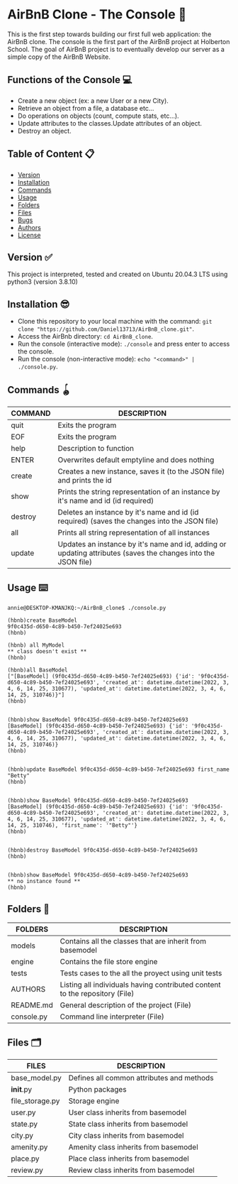 # AirBnB Clone - The Console 🚀
This is the first step towards building our first full web application: the AirBnB clone. The console is the first part of the AirBnB project at Holberton School. The goal of AirBnB project is to eventually develop our server as a simple copy of the AirBnB Website.

## Functions of the Console 💻
* Create a new object (ex: a new User or a new City).
* Retrieve an object from a file, a database etc…
* Do operations on objects (count, compute stats, etc…).
* Update attributes to the classes.Update attributes of an object.
* Destroy an object.

## Table of Content 📋
* [Version](#Version)
* [Installation](#installation)
* [Commands](#Commands)
* [Usage](#usage)
* [Folders](#folders)
* [Files](#files)
* [Bugs](#bugs)
* [Authors](#authors)
* [License](#license)

## Version ✅
This project is interpreted, tested and created on Ubuntu 20.04.3 LTS using python3 (version 3.8.10)

## Installation 😎
* Clone this repository to your local machine with the command: `git clone "https://github.com/Daniel13713/AirBnB_clone.git"`.
* Access the AirBnb directory: `cd AirBnB_clone`.
* Run the console (interactive mode): `./console` and press enter to access the console.
* Run the console (non-interactive mode): `echo "<command>" | ./console.py`.

## Commands 🪀

| COMMAND | DESCRIPTION |
| ----- | ------------ |
| quit | Exits the program  |
| EOF | Exits the program  |
| help | Description to function  |
| ENTER | Overwrites default emptyline and does nothing  |
| create | Creates a new instance, saves it (to the JSON file) and prints the id |
| show | Prints the string representation of an instance by it's name and id (id required)|
| destroy | Deletes an instance by it's name and id (id required) (saves the changes into the JSON file) |
| all |  Prints all string representation of all instances |
| update | Updates an instance by it's name and id, adding or updating attributes (saves the changes into the JSON file) |

## Usage ⌨️

```
annie@DESKTOP-KMANJKQ:~/AirBnB_clone$ ./console.py 
```

```
(hbnb)create BaseModel
9f0c435d-d650-4c89-b450-7ef24025e693
(hbnb)
```

```
(hbnb) all MyModel
** class doesn't exist **
(hbnb)
```

```
(hbnb)all BaseModel
["[BaseModel] (9f0c435d-d650-4c89-b450-7ef24025e693) {'id': '9f0c435d-d650-4c89-b450-7ef24025e693', 'created_at': datetime.datetime(2022, 3, 4, 6, 14, 25, 310677), 'updated_at': datetime.datetime(2022, 3, 4, 6, 14, 25, 310746)}"]
(hbnb)
```

```

(hbnb)show BaseModel 9f0c435d-d650-4c89-b450-7ef24025e693
[BaseModel] (9f0c435d-d650-4c89-b450-7ef24025e693) {'id': '9f0c435d-d650-4c89-b450-7ef24025e693', 'created_at': datetime.datetime(2022, 3, 4, 6, 14, 25, 310677), 'updated_at': datetime.datetime(2022, 3, 4, 6, 14, 25, 310746)}
(hbnb)
```

```

(hbnb)update BaseModel 9f0c435d-d650-4c89-b450-7ef24025e693 first_name "Betty"
(hbnb)
```

```

(hbnb)show BaseModel 9f0c435d-d650-4c89-b450-7ef24025e693
[BaseModel] (9f0c435d-d650-4c89-b450-7ef24025e693) {'id': '9f0c435d-d650-4c89-b450-7ef24025e693', 'created_at': datetime.datetime(2022, 3, 4, 6, 14, 25, 310677), 'updated_at': datetime.datetime(2022, 3, 4, 6, 14, 25, 310746), 'first_name': '"Betty"'}
(hbnb)
```

```

(hbnb)destroy BaseModel 9f0c435d-d650-4c89-b450-7ef24025e693
(hbnb)
```

```

(hbnb)show BaseModel 9f0c435d-d650-4c89-b450-7ef24025e693
** no instance found **
(hbnb)
```

## Folders 📁

| FOLDERS | DESCRIPTION |
| ----- | ------------ |
| models | Contains all the classes that are inherit from basemodel |
| engine | Contains the file store engine |
| tests | Tests cases to the all the proyect using unit tests |
| AUTHORS | Listing all individuals having contributed content to the repository (File)|
| README.md | General description of the project (File)|
| console.py | Command line interpreter (File)|

## Files 🗂️

| FILES | DESCRIPTION |
| ----- | ------------ |
| base_model.py | Defines all common attributes and methods |
| __init__.py | Python packages |
| file_storage.py | Storage engine |
| user.py | User class inherits from basemodel |
| state.py | State class inherits from basemodel |
| city.py | City class inherits from basemodel |
| amenity.py | Amenity class inherits from basemodel |
| place.py | Place class inherits from basemodel |
| review.py | Review class inherits from basemodel |


